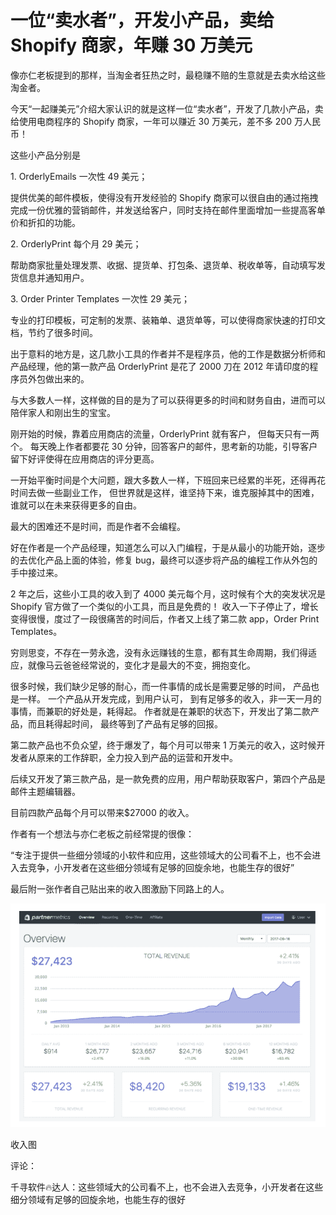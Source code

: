# 一位“卖水者”，开发小产品，卖给 Shopify 商家，年赚 30 万美元

像亦仁老板提到的那样，当淘金者狂热之时，最稳赚不赔的生意就是去卖水给这些淘金者。

今天“一起赚美元”介绍大家认识的就是这样一位“卖水者”，开发了几款小产品，卖给使用电商程序的 Shopify 商家，一年可以赚近 30 万美元，差不多 200 万人民币！

这些小产品分别是

1\. OrderlyEmails 一次性 49 美元；

提供优美的邮件模板，使得没有开发经验的 Shopify 商家可以很自由的通过拖拽完成一份优雅的营销邮件，并发送给客户，同时支持在邮件里面增加一些提高客单价和折扣的功能。

2\. OrderlyPrint 每个月 29 美元；

帮助商家批量处理发票、收据、提货单、打包条、退货单、税收单等，自动填写发货信息并通知用户。

3\. Order Printer Templates 一次性 29 美元；

专业的打印模板，可定制的发票、装箱单、退货单等，可以使得商家快速的打印文档，节约了很多时间。

出于意料的地方是，这几款小工具的作者并不是程序员，他的工作是数据分析师和产品经理，他的第一款产品 OrderlyPrint 是花了 2000 刀在 2012 年请印度的程序员外包做出来的。

与大多数人一样，这样做的目的是为了可以获得更多的时间和财务自由，进而可以陪伴家人和刚出生的宝宝。

刚开始的时候，靠着应用商店的流量，OrderlyPrint 就有客户， 但每天只有一两个。 每天晚上作者都要花 30 分钟，回答客户的邮件，思考新的功能，引导客户留下好评使得在应用商店的评分更高。

一开始平衡时间是个大问题，跟大多数人一样，下班回来已经累的半死，还得再花时间去做一些副业工作， 但世界就是这样，谁坚持下来，谁克服掉其中的困难，谁就可以在未来获得更多的自由。

最大的困难还不是时间，而是作者不会编程。

好在作者是一个产品经理，知道怎么可以入门编程，于是从最小的功能开始，逐步的去优化产品上面的体验，修复 bug，最终可以逐步将产品的编程工作从外包的手中接过来。

2 年之后，这些小工具的收入到了 4000 美元每个月，这时候有个大的突发状况是 Shopify 官方做了一个类似的小工具，而且是免费的！ 收入一下子停止了，增长变得很慢，度过了一段很痛苦的时间后，作者又上线了第二款 app，Order Print Templates。

穷则思变，不存在一劳永逸，没有永远赚钱的生意，都有其生命周期，我们得适应，就像马云爸爸经常说的，变化才是最大的不变，拥抱变化。

很多时候，我们缺少足够的耐心，而一件事情的成长是需要足够的时间， 产品也是一样。 一个产品从开发完成，到用户认可， 到有足够多的收入，非一天一月的事情，而兼职的好处是，耗得起。 作者就是在兼职的状态下，开发出了第二款产品，而且耗得起时间， 最终等到了产品有足够的回报。

第二款产品也不负众望，终于爆发了，每个月可以带来 1 万美元的收入，这时候开发者从原来的工作辞职，全力投入到产品的运营和开发中。

后续又开发了第三款产品，是一款免费的应用，用户帮助获取客户，第四个产品是邮件主题编辑器。

目前四款产品每个月可以带来$27000 的收入。

作者有一个想法与亦仁老板之前经常提的很像：

“专注于提供一些细分领域的小软件和应用，这些领域大的公司看不上，也不会进入去竞争，小开发者在这些细分领域有足够的回旋余地，也能生存的很好”

最后附一张作者自己贴出来的收入图激励下同路上的人。

![](img/a5291bc1d7face8b3ae0a0c975382abe.jpg)

收入图

评论：

千寻软件🔥达人：这些领域大的公司看不上，也不会进入去竞争，小开发者在这些细分领域有足够的回旋余地，也能生存的很好